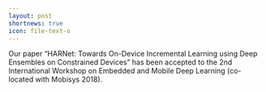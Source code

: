 ```yaml
---
layout: post
shortnews: true
icon: file-text-o
---
```

Our paper “HARNet: Towards On-Device Incremental Learning using Deep Ensembles on Constrained Devices”  has been accepted to the 2nd International Workshop on Embedded and Mobile Deep Learning (co-located with Mobisys 2018).
